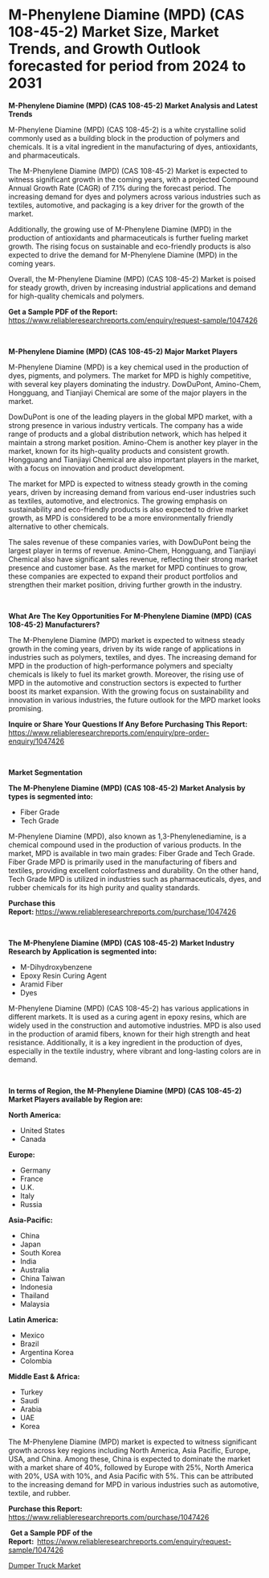 <p><h1>M-Phenylene Diamine (MPD) (CAS 108-45-2) Market Size, Market Trends, and Growth Outlook forecasted for period from 2024 to 2031</h1></p><p><strong>M-Phenylene Diamine (MPD) (CAS 108-45-2) Market Analysis and Latest Trends</strong></p>
<p><p>M-Phenylene Diamine (MPD) (CAS 108-45-2) is a white crystalline solid commonly used as a building block in the production of polymers and chemicals. It is a vital ingredient in the manufacturing of dyes, antioxidants, and pharmaceuticals.</p><p>The M-Phenylene Diamine (MPD) (CAS 108-45-2) Market is expected to witness significant growth in the coming years, with a projected Compound Annual Growth Rate (CAGR) of 7.1% during the forecast period. The increasing demand for dyes and polymers across various industries such as textiles, automotive, and packaging is a key driver for the growth of the market.</p><p>Additionally, the growing use of M-Phenylene Diamine (MPD) in the production of antioxidants and pharmaceuticals is further fueling market growth. The rising focus on sustainable and eco-friendly products is also expected to drive the demand for M-Phenylene Diamine (MPD) in the coming years.</p><p>Overall, the M-Phenylene Diamine (MPD) (CAS 108-45-2) Market is poised for steady growth, driven by increasing industrial applications and demand for high-quality chemicals and polymers.</p></p>
<p><strong>Get a Sample PDF of the Report:&nbsp;</strong> <a href="https://www.reliableresearchreports.com/enquiry/request-sample/1047426">https://www.reliableresearchreports.com/enquiry/request-sample/1047426</a></p>
<p>&nbsp;</p>
<p><strong>M-Phenylene Diamine (MPD) (CAS 108-45-2) Major Market Players</strong></p>
<p><p>M-Phenylene Diamine (MPD) is a key chemical used in the production of dyes, pigments, and polymers. The market for MPD is highly competitive, with several key players dominating the industry. DowDuPont, Amino-Chem, Hongguang, and Tianjiayi Chemical are some of the major players in the market.</p><p>DowDuPont is one of the leading players in the global MPD market, with a strong presence in various industry verticals. The company has a wide range of products and a global distribution network, which has helped it maintain a strong market position. Amino-Chem is another key player in the market, known for its high-quality products and consistent growth. Hongguang and Tianjiayi Chemical are also important players in the market, with a focus on innovation and product development.</p><p>The market for MPD is expected to witness steady growth in the coming years, driven by increasing demand from various end-user industries such as textiles, automotive, and electronics. The growing emphasis on sustainability and eco-friendly products is also expected to drive market growth, as MPD is considered to be a more environmentally friendly alternative to other chemicals.</p><p>The sales revenue of these companies varies, with DowDuPont being the largest player in terms of revenue. Amino-Chem, Hongguang, and Tianjiayi Chemical also have significant sales revenue, reflecting their strong market presence and customer base. As the market for MPD continues to grow, these companies are expected to expand their product portfolios and strengthen their market position, driving further growth in the industry.</p></p>
<p>&nbsp;</p>
<p><strong>What Are The Key Opportunities For M-Phenylene Diamine (MPD) (CAS 108-45-2) Manufacturers?</strong></p>
<p><p>The M-Phenylene Diamine (MPD) market is expected to witness steady growth in the coming years, driven by its wide range of applications in industries such as polymers, textiles, and dyes. The increasing demand for MPD in the production of high-performance polymers and specialty chemicals is likely to fuel its market growth. Moreover, the rising use of MPD in the automotive and construction sectors is expected to further boost its market expansion. With the growing focus on sustainability and innovation in various industries, the future outlook for the MPD market looks promising.</p></p>
<p><strong>Inquire or Share Your Questions If Any Before Purchasing This Report:</strong> <a href="https://www.reliableresearchreports.com/enquiry/pre-order-enquiry/1047426">https://www.reliableresearchreports.com/enquiry/pre-order-enquiry/1047426</a></p>
<p>&nbsp;</p>
<p><strong>Market Segmentation</strong></p>
<p><strong>The M-Phenylene Diamine (MPD) (CAS 108-45-2) Market Analysis by types is segmented into:</strong></p>
<p><ul><li>Fiber Grade</li><li>Tech Grade</li></ul></p>
<p><p>M-Phenylene Diamine (MPD), also known as 1,3-Phenylenediamine, is a chemical compound used in the production of various products. In the market, MPD is available in two main grades: Fiber Grade and Tech Grade. Fiber Grade MPD is primarily used in the manufacturing of fibers and textiles, providing excellent colorfastness and durability. On the other hand, Tech Grade MPD is utilized in industries such as pharmaceuticals, dyes, and rubber chemicals for its high purity and quality standards.</p></p>
<p><strong>Purchase this Report:&nbsp;</strong><a href="https://www.reliableresearchreports.com/purchase/1047426">https://www.reliableresearchreports.com/purchase/1047426</a></p>
<p>&nbsp;</p>
<p><strong>The M-Phenylene Diamine (MPD) (CAS 108-45-2) Market Industry Research by Application is segmented into:</strong></p>
<p><ul><li>M-Dihydroxybenzene</li><li>Epoxy Resin Curing Agent</li><li>Aramid Fiber</li><li>Dyes</li></ul></p>
<p><p>M-Phenylene Diamine (MPD) (CAS 108-45-2) has various applications in different markets. It is used as a curing agent in epoxy resins, which are widely used in the construction and automotive industries. MPD is also used in the production of aramid fibers, known for their high strength and heat resistance. Additionally, it is a key ingredient in the production of dyes, especially in the textile industry, where vibrant and long-lasting colors are in demand.</p></p>
<p>&nbsp;</p>
<p><strong>In terms of Region, the M-Phenylene Diamine (MPD) (CAS 108-45-2) Market Players available by Region are:</strong></p>
<p>
    <p> <strong> North America: </strong>
        <ul>
            <li>United States</li>
            <li>Canada</li>
        </ul>
        </p> 
    <p> <strong> Europe: </strong>
        <ul>
            <li>Germany</li>
            <li>France</li>
            <li>U.K.</li>
            <li>Italy</li>
            <li>Russia</li>
        </ul>
        </p> 
    <p> <strong> Asia-Pacific: </strong>
        <ul>
            <li>China</li>
            <li>Japan</li>
            <li>South Korea</li>
            <li>India</li>
            <li>Australia</li>
            <li>China Taiwan</li>
            <li>Indonesia</li>
            <li>Thailand</li>
            <li>Malaysia</li>
        </ul>
        </p> 
    <p> <strong> Latin America: </strong>
        <ul>
            <li>Mexico</li>
            <li>Brazil</li>
            <li>Argentina Korea</li>
            <li>Colombia</li>
        </ul>
        </p> 
    <p> <strong> Middle East & Africa: </strong>
        <ul>
            <li>Turkey</li>
            <li>Saudi</li>
            <li>Arabia</li>
            <li>UAE</li>
            <li>Korea</li>
        </ul>
    </p>
    </p>
<p><p>The M-Phenylene Diamine (MPD) market is expected to witness significant growth across key regions including North America, Asia Pacific, Europe, USA, and China. Among these, China is expected to dominate the market with a market share of 40%, followed by Europe with 25%, North America with 20%, USA with 10%, and Asia Pacific with 5%. This can be attributed to the increasing demand for MPD in various industries such as automotive, textile, and rubber.</p></p>
<p><strong>Purchase this Report: </strong><a href="https://www.reliableresearchreports.com/purchase/1047426">https://www.reliableresearchreports.com/purchase/1047426</a></p>
<p>&nbsp;<strong>Get a Sample PDF of the Report:&nbsp;&nbsp;</strong><a href="https://www.reliableresearchreports.com/enquiry/request-sample/1047426">https://www.reliableresearchreports.com/enquiry/request-sample/1047426</a></p>
<p><strong></strong></p>
<p><p><a href="https://issuu.com/reportprime-2/docs/dumper-truck-market-size-2030.pptx">Dumper Truck Market</a></p></p>